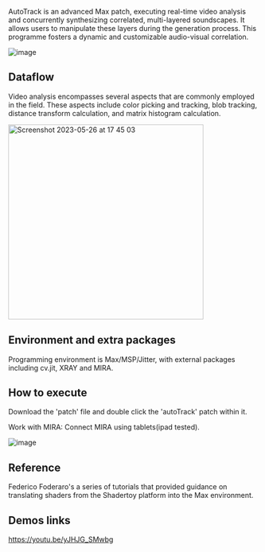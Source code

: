 
AutoTrack is an advanced Max patch, executing real-time video analysis and concurrently synthesizing correlated, multi-layered soundscapes. 
It allows users to manipulate these layers during the generation process. This programme fosters a dynamic and customizable audio-visual correlation.

![image](https://github.com/cheapcrapcommunity/autoTrack/assets/76624368/ed352ab5-c06f-48de-90aa-13e77bec0045)



## Dataflow
Video analysis encompasses several aspects that are commonly employed in the field. These aspects include color picking and tracking, blob tracking, distance transform calculation, and matrix histogram calculation.

<img width="392" alt="Screenshot 2023-05-26 at 17 45 03" src="https://github.com/cheapcrapcommunity/autoTrack/assets/76624368/2a112525-f546-4677-b5ba-ee50bbe37d99">

## Environment and extra packages
Programming environment is Max/MSP/Jitter, with external packages including cv.jit, XRAY and MIRA.

## How to execute
Download the 'patch' file and double click the 'autoTrack' patch within it.

Work with MIRA: Connect MIRA using tablets(ipad tested).

![image](https://github.com/cheapcrapcommunity/autoTrack/assets/76624368/4716c0b1-c3ce-4c0c-ba37-fc29ccb32c9e)


## Reference
Federico Foderaro's a series of tutorials that provided guidance on translating shaders from the Shadertoy platform into the Max environment.

## Demos links
https://youtu.be/yJHJG_SMwbg


